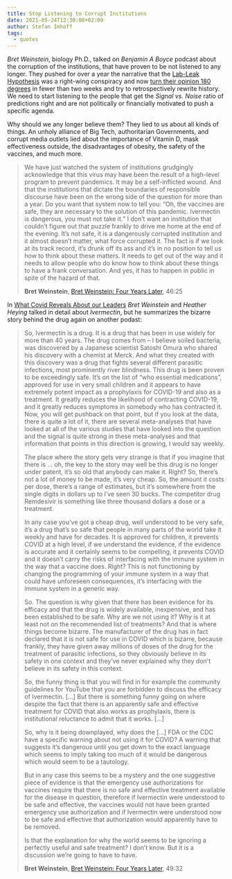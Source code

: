 ```yaml
---
title: Stop Listening to Corrupt Institutions
date: 2021-05-24T12:30:00+02:00
author: Stefan Imhoff
tags:
  - quotes
---
```


_Bret Weinstein_, biology Ph.D., talked on _Benjamin A Boyce_ podcast about the corruption of the institutions, that have proven to be not listened to any longer. They pushed for over a year the narrative that the [Lab-Leak Hypothesis](https://unherd.com/2021/05/how-scientists-sacrificed-scepticism/) was a right-wing conspiracy and now [turn their opinion 180 degrees](https://thenationalpulse.com/breaking/fauci-flip-flops-on-covid-origins/) in fewer than two weeks and try to retrospectively rewrite history. We need to start listening to the people that get the _Signal vs. Noise_ ratio of predictions right and are not politically or financially motivated to push a specific agenda.

Why should we any longer believe them? They lied to us about all kinds of things. An unholy alliance of Big Tech, authoritarian Governments, and corrupt media outlets lied about the importance of Vitamin D, mask effectiveness outside, the disadvantages of obesity, the safety of the vaccines, and much more.

> We have just watched the system of institutions grudgingly acknowledge that this virus may have been the result of a high-level program to prevent pandemics. It may be a self-inflicted wound. And that the institutions that dictate the boundaries of responsible discourse have been on the wrong side of the question for more than a year. Do you want that system now to tell you: <q>Oh, the vaccines are safe, they are necessary to the solution of this pandemic. Ivermectin is dangerous, you must not take it.</q> I don’t want an institution that couldn’t figure out that puzzle frankly to drive me home at the end of the evening. It’s not safe, it is a dangerously corrupted institution and it almost doesn’t matter, what force corrupted it. The fact is if we look at its track record, it’s drunk off its ass and it’s in no position to tell us how to think about these matters. It needs to get out of the way and it needs to allow people who do know how to think about these things to have a frank conversation. And yes, it has to happen in public in spite of the hazard of that.
>
> **Bret Weinstein**, [Bret Weinstein: Four Years Later](https://www.youtube.com/watch?v=4fKPC5y0ZQM), 46:25

In [What Covid Reveals About our Leaders](https://www.youtube.com/watch?v=vxTODvTNHlw) _Bret Weinstein_ and _Heather Heying_ talked in detail about _Ivermectin_, but he summarizes the bizarre story behind the drug again on another podast:

> So, Ivermectin is a drug. It is a drug that has been in use widely for more than 40 years. The drug comes from – I believe soiled bacteria, was discovered by a Japanese scientist Satoshi Omura who shared his discovery with a chemist at Merck. And what they created with this discovery was a drug that fights several different parasitic infections, most prominently river blindness. This drug is been proven to be exceedingly safe. It’s on the list of “who essential medications”, approved for use in very small children and it appears to have extremely potent impact as a prophylaxis for COVID-19 and also as a treatment. It greatly reduces the likelihood of contracting COVID-19, and it greatly reduces symptoms in somebody who has contracted it. Now, you will get pushback on that point, but if you look at the data, there is quite a lot of it, there are several meta-analyses that have looked at all of the various studies that have looked into the question and the signal is quite strong in these meta-analyses and that information that points in this direction is growing, I would say weekly.
>
> The place where the story gets very strange is that if you imagine that there is … oh, the key to the story may well be this drug is no longer under patent, it’s so old that anybody can make it. Right? So, there’s not a lot of money to be made, it’s very cheap. So, the amount it costs per dose, there’s a range of estimates, but it’s somewhere from the single digits in dollars up to I’ve seen 30 bucks. The competitor drug Remdesivir is something like three thousand dollars a dose or a treatment.
>
> In any case you’ve got a cheap drug, well understood to be very safe, it’s a drug that’s so safe that people in many parts of the world take it weekly and have for decades. It is approved for children, it prevents COVID at a high level, if we understand the evidence, if the evidence is accurate and it certainly seems to be compelling, it prevents COVID and it doesn’t carry the risks of interfacing with the immune system in the way that a vaccine does. Right? This is not functioning by changing the programming of your immune system in a way that could have unforeseen consequences, it’s interfacing with the immune system in a generic way.
>
> So. The question is why given that there has been evidence for its efficacy and that the drug is widely available, inexpensive, and has been established to be safe. Why are we not using it? Why is it at least not on the recommended list of treatments? And that is where things become bizarre. The manufacturer of the drug has in fact declared that it is not safe for use in COVID which is bizarre, because frankly, they have given away millions of doses of the drug for the treatment of parasitic infections, so they obviously believe in its safety in one context and they’ve never explained why they don't believe in its safety in this context.
>
> So, the funny thing is that you will find in for example the community guidelines for YouTube that you are forbidden to discuss the efficacy of Ivermectin. […] But there is something funny going on where despite the fact that there is an apparently safe and effective treatment for COVID that also works as prophylaxis, there is institutional reluctance to admit that it works. […]
>
> So, why is it being downplayed, why does the […] FDA or the CDC have a specific warning about not using it for COVID? A warning that suggests it’s dangerous until you get down to the exact language which seems to imply taking too much of it would be dangerous which would seem to be a tautology.
>
> But in any case this seems to be a mystery and the one suggestive piece of evidence is that the emergency use authorizations for vaccines require that there is no safe and effective treatment available for the disease in question, therefore if Ivermectin were understood to be safe and effective, the vaccines would not have been granted emergency use authorization and if Ivermectin were understood now to be safe and effective that authorization would apparently have to be removed.
>
> Is that the explanation for why the world seems to be ignoring a perfectly useful and safe treatment? I don’t know. But it is a discussion we’re going to have to have.
>
> **Bret Weinstein**, [Bret Weinstein: Four Years Later](https://www.youtube.com/watch?v=4fKPC5y0ZQM), 49:32
